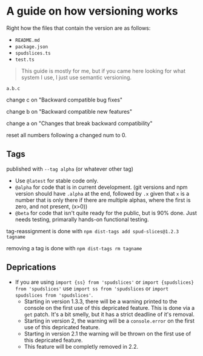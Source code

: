 # A guide on how versioning works

Right how the files that contain the version are as follows:

* `README.md`
* `package.json`
* `spudslices.ts`
* `test.ts`

> This guide is mostly for me, but if you came here looking for what system I
> use, I just use semantic versioning.

`a.b.c`

change c on "Backward compatible bug fixes"

change b on "Backward compatible new features"

change a on "Changes that break backward compatibility"

reset all numbers following a changed num to 0.

## Tags

published with `--tag alpha` (or whatever other tag)

* Use `@latest` for stable code only.
* `@alpha` for code that is in current development. (git versions and npm
  version should have `.alpha` at the end, followed by `.x` given that `x` is a
  number that is only there if there are multiple alphas, where the first is
  zero, and not present, (x>0))
* `@beta` for code that isn't quite ready for the public, but is 90% done. Just
  needs testing, primarally hands-on functional testing.

tag-reassignment is done with `npm dist-tags add spud-slices@1.2.3 tagname`

removing a tag is done with `npm dist-tags rm tagname`

## Deprications

* If you are using `import {ss} from 'spudslices'` or
`import {spudslices} from 'spudslices'` use `import ss from 'spudslices`
or `import spudslices from 'spudslices'`.
  * Starting in version 1.3.3, there will be a warning printed to the console on
  the first use of this depricated feature. This is done via a `get` patch. It's
  a bit smelly, but it has a strict deadline of it's removal.
  * Starting in version 2, the warning will be a `console.error` on
  the first use of this depricated feature.
  * Starting in version 2.1 the warning will be thrown on
  the first use of this depricated feature.
  * This feature will be completly removed in 2.2.

